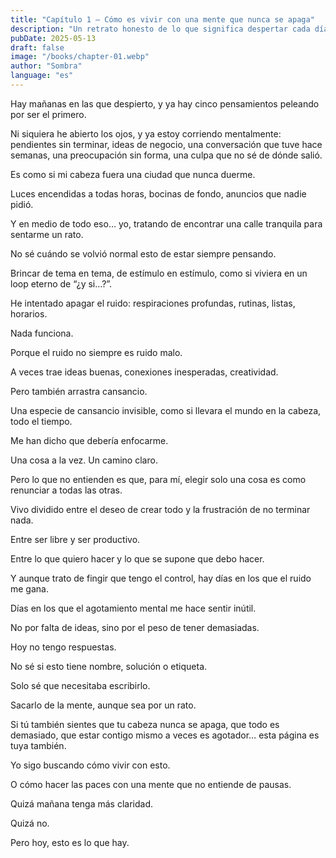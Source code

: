 ```yaml
---
title: "Capítulo 1 — Cómo es vivir con una mente que nunca se apaga"
description: "Un retrato honesto de lo que significa despertar cada día con la mente encendida, saltando entre pensamientos, pendientes e ideas sin descanso. Este primer capítulo de El diario del otro yo narra el peso invisible de pensar demasiado, la lucha interna entre la productividad y la libertad creativa, y el deseo de encontrar silencio en medio del ruido. "
pubDate: 2025-05-13
draft: false
image: "/books/chapter-01.webp"
author: "Sombra"
language: "es"
---
```


Hay mañanas en las que despierto, y ya hay cinco pensamientos peleando por ser el primero.

Ni siquiera he abierto los ojos, y ya estoy corriendo mentalmente: pendientes sin terminar, ideas de negocio, una conversación que tuve hace semanas, una preocupación sin forma, una culpa que no sé de dónde salió.

Es como si mi cabeza fuera una ciudad que nunca duerme.

Luces encendidas a todas horas, bocinas de fondo, anuncios que nadie pidió.

Y en medio de todo eso… yo, tratando de encontrar una calle tranquila para sentarme un rato.

No sé cuándo se volvió normal esto de estar siempre pensando.

Brincar de tema en tema, de estímulo en estímulo, como si viviera en un loop eterno de “¿y si…?”.

He intentado apagar el ruido: respiraciones profundas, rutinas, listas, horarios.

Nada funciona.

Porque el ruido no siempre es ruido malo.

A veces trae ideas buenas, conexiones inesperadas, creatividad.

Pero también arrastra cansancio.

Una especie de cansancio invisible, como si llevara el mundo en la cabeza, todo el tiempo.

Me han dicho que debería enfocarme.

Una cosa a la vez. Un camino claro.

Pero lo que no entienden es que, para mí, elegir solo una cosa es como renunciar a todas las otras.

Vivo dividido entre el deseo de crear todo y la frustración de no terminar nada.

Entre ser libre y ser productivo.

Entre lo que quiero hacer y lo que se supone que debo hacer.

Y aunque trato de fingir que tengo el control, hay días en los que el ruido me gana.

Días en los que el agotamiento mental me hace sentir inútil.

No por falta de ideas, sino por el peso de tener demasiadas.

Hoy no tengo respuestas.

No sé si esto tiene nombre, solución o etiqueta.

Solo sé que necesitaba escribirlo.

Sacarlo de la mente, aunque sea por un rato.

Si tú también sientes que tu cabeza nunca se apaga, que todo es demasiado, que estar contigo mismo a veces es agotador… esta página es tuya también.

Yo sigo buscando cómo vivir con esto.

O cómo hacer las paces con una mente que no entiende de pausas.

Quizá mañana tenga más claridad.

Quizá no.

Pero hoy, esto es lo que hay.
